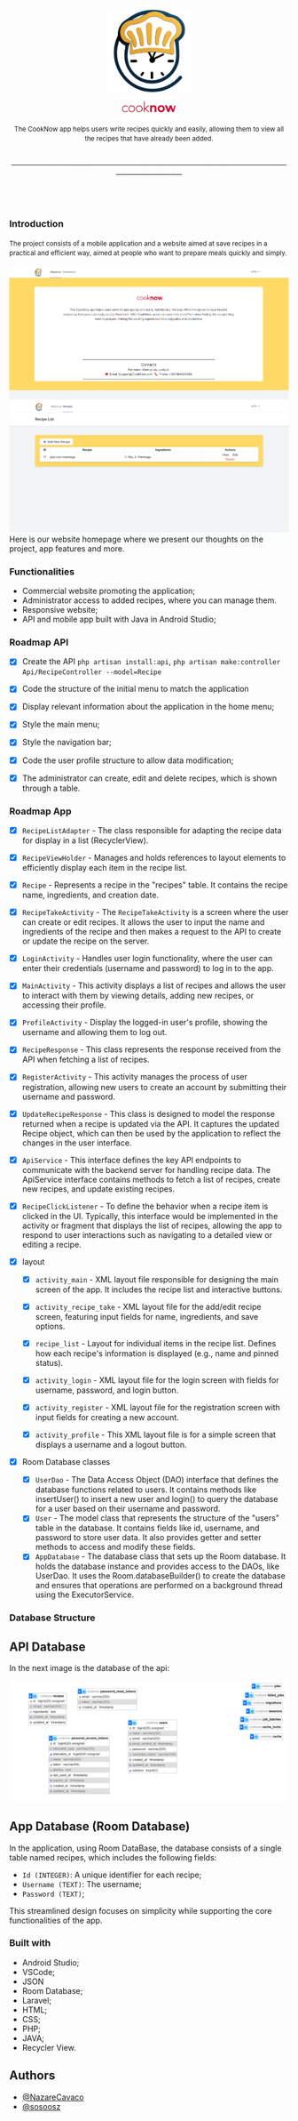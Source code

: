<div align="center">
  <img src="https://raw.githubusercontent.com/sosoosz/PAS/refs/heads/main/imagens/logo_png.png" alt="Logo" width="150" />

</div>

<div align="center">
  <img src="https://raw.githubusercontent.com/sosoosz/PAS/refs/heads/main/imagens/cooknow.png" alt="Cooknow" width="100"/>
</div>


<div align="center">

<small>
The CookNow app helps users write recipes quickly and easily, allowing them to view all the recipes that have already been added.
</small>
</div>
<br>
  <p align="center">──────────────────────────────────────────────────────────────</p>
                    
<br>
<br>
<div>
  
### Introduction

<div>
<small>
The project consists of a mobile application and a website aimed at save recipes in a practical and efficient way, aimed at people who want to prepare meals quickly and simply. 
</small>
  
</div>

<br>

<div>
<img src="https://raw.githubusercontent.com/sosoosz/PAS/refs/heads/main/imagens/site.png" alt="Site"/>

<img src="https://raw.githubusercontent.com/sosoosz/PAS/refs/heads/main/imagens/recipe.png" alt="Recipe"/>

</div>
Here is our website homepage where we present our thoughts on the project, app features and more.

### Functionalities

- Commercial website promoting the application;
- Administrator access to added recipes, where you can manage them.
- Responsive website;
- API and mobile app built with Java in Android Studio;

### Roadmap API

- [x] Create the API 
  `php artisan install:api`, `php artisan make:controller Api/RecipeController --model=Recipe`

- [x] Code the structure of the initial menu to match the application

- [x] Display relevant information about the application in the home menu;

- [x] Style the main menu;

- [x] Style the navigation bar;

- [x] Code the user profile structure to allow data modification;

- [x] The administrator can create, edit and delete recipes, which is shown through a table.


### Roadmap App


- [x] `RecipeListAdapter` - The class responsible for adapting the recipe data for display in a list (RecyclerView).
- [x] `RecipeViewHolder` - Manages and holds references to layout elements to efficiently display each item in the recipe list.
- [x] `Recipe` - Represents a recipe in the "recipes" table. It contains the recipe name, ingredients, and creation date.
- [x] `RecipeTakeActivity` - The `RecipeTakeActivity` is a screen where the user can create or edit recipes. It allows the user to input the name and ingredients of the recipe and then makes a request to the API to create or update the recipe on the server.
- [x] `LoginActivity` - Handles user login functionality, where the user can enter their credentials (username and password) to log in to the app.
- [x] `MainActivity` - This activity displays a list of recipes and allows the user to interact with them by viewing details, adding new recipes, or accessing their profile.
- [x] `ProfileActivity` - Display the logged-in user's profile, showing the username and allowing them to log out.
- [x] `RecipeResponse` - This class represents the response received from the API when fetching a list of recipes.
- [x] `RegisterActivity` - This activity manages the process of user registration, allowing new users to create an account by submitting their username and password.
- [x] `UpdateRecipeResponse` - This class is designed to model the response returned when a recipe is updated via the API. It captures the updated Recipe object, which can then be used by the application to reflect the changes in the user interface.
- [x] `ApiService` - This interface defines the key API endpoints to communicate with the backend server for handling recipe data. The ApiService interface contains methods to fetch a list of recipes, create new recipes, and update existing recipes.
- [x] `RecipeClickListener` - To define the behavior when a recipe item is clicked in the UI. Typically, this interface would be implemented in the activity or fragment that displays the list of recipes, allowing the app to respond to user interactions such as navigating to a detailed view or editing a recipe.

- [x] layout
  - [x] `activity_main` - XML layout file responsible for designing the main screen of the app. It includes the recipe list and interactive buttons.
  - [x] `activity_recipe_take` - XML layout file for the add/edit recipe screen, featuring input fields for name, ingredients, and save options.
  - [x] `recipe_list` - Layout for individual items in the recipe list. Defines how each recipe's information is displayed (e.g., name and pinned status).
  - [x] `activity_login` -  XML layout file for the login screen with fields for username, password, and login button.
  - [x] `activity_register` -  XML layout file for the registration screen with input fields for creating a new account.
  - [x] `activity_profile` - This XML layout file is for a simple screen that displays a username and a logout button.
 
     
- [x] Room Database classes
  - [x]  `UserDao` - The Data Access Object (DAO) interface that defines the database functions related to users. It contains methods like insertUser() to insert a new user and login() to query the database for a user based on their username and password.
  - [x] `User` - The model class that represents the structure of the "users" table in the database. It contains fields like id, username, and password to store user data. It also provides getter and setter methods to access and modify these fields.
  - [x] `AppDatabase` - The database class that sets up the Room database. It holds the database instance and provides access to the DAOs, like UserDao. It uses the Room.databaseBuilder() to create the database and ensures that operations are performed on a background thread using the ExecutorService.

### Database Structure
## API Database
In the next image is the database of the api:
<div align="center">
  <img src="https://raw.githubusercontent.com/sosoosz/PAS/refs/heads/main/imagens/bd.png" alt="Cooknow" width="600"/>
</div>

## App Database (Room Database)
In the application, using Room DataBase, the database consists of a single table named recipes, which includes the following fields:
- `Id (INTEGER)`: A unique identifier for each recipe; 
- `Username (TEXT)`: The username;
- `Password (TEXT)`;


This streamlined design focuses on simplicity while supporting the core functionalities of the app.

### Built with
- Android Studio;
- VSCode;
- JSON
- Room Database;
- Laravel;
- HTML;
- CSS;
- PHP;
- JAVA;
- Recycler View.


## Authors
- [@NazareCavaco](https://github.com/NazareCavaco)
- [@sosoosz](https://github.com/sosoosz)
